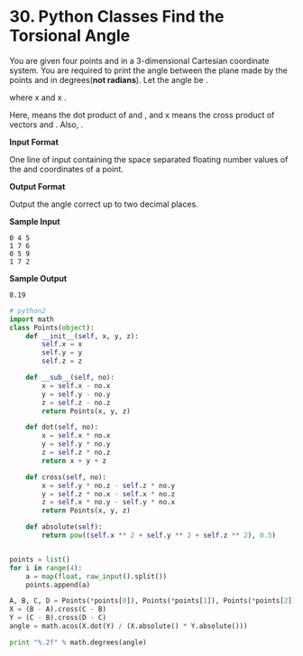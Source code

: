 # 30. Python Classes Find the Torsional Angle

You are given four points  and  in a 3-dimensional Cartesian coordinate system. You are required to print the angle between the plane made by the points  and  in degrees(**not radians**). Let the angle be . 

 where  x  and  x .

Here,  means the dot product of  and , and  x  means the cross product of vectors  and . Also, .

**Input Format**

One line of input containing the space separated floating number values of the  and  coordinates of a point.

**Output Format**

Output the angle correct up to two decimal places.

**Sample Input**

```
0 4 5
1 7 6
0 5 9
1 7 2

```

**Sample Output**

```
8.19
```

```python
# python2
import math
class Points(object):
    def __init__(self, x, y, z):
        self.x = x
        self.y = y
        self.z = z

    def __sub__(self, no):
        x = self.x - no.x
        y = self.y - no.y
        z = self.z - no.z
        return Points(x, y, z)

    def dot(self, no):
        x = self.x * no.x
        y = self.y * no.y
        z = self.z * no.z
        return x + y + z

    def cross(self, no):
        x = self.y * no.z - self.z * no.y
        y = self.z * no.x - self.x * no.z
        z = self.x * no.y - self.y * no.x
        return Points(x, y, z)

    def absolute(self):
        return pow((self.x ** 2 + self.y ** 2 + self.z ** 2), 0.5)


points = list()
for i in range(4):
    a = map(float, raw_input().split())
    points.append(a)

A, B, C, D = Points(*points[0]), Points(*points[1]), Points(*points[2]), Points(*points[3])
X = (B - A).cross(C - B)
Y = (C - B).cross(D - C)
angle = math.acos(X.dot(Y) / (X.absolute() * Y.absolute()))

print "%.2f" % math.degrees(angle)
```